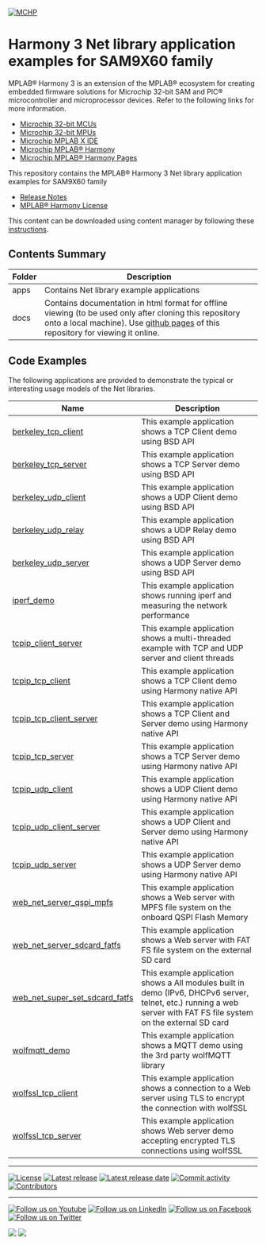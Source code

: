 ﻿[![MCHP](https://www.microchip.com/ResourcePackages/Microchip/assets/dist/images/logo.png)](https://www.microchip.com)

# Harmony 3 Net library application examples for SAM9X60 family

MPLAB® Harmony 3 is an extension of the MPLAB® ecosystem for creating embedded firmware solutions for Microchip 32-bit SAM and PIC® microcontroller and microprocessor devices.  Refer to the following links for more information.

- [Microchip 32-bit MCUs](https://www.microchip.com/design-centers/32-bit)
- [Microchip 32-bit MPUs](https://www.microchip.com/design-centers/32-bit-mpus)
- [Microchip MPLAB X IDE](https://www.microchip.com/mplab/mplab-x-ide)
- [Microchip MPLAB® Harmony](https://www.microchip.com/mplab/mplab-harmony)
- [Microchip MPLAB® Harmony Pages](https://microchip-mplab-harmony.github.io/)

This repository contains the MPLAB® Harmony 3 Net library application examples for SAM9X60 family

- [Release Notes](release_notes.md)
- [MPLAB® Harmony License](mplab_harmony_license.md)

This content can be downloaded using content manager by following these [instructions](https://github.com/Microchip-MPLAB-Harmony/contentmanager/wiki).

## Contents Summary

| Folder     | Description                             |
| ---        | ---                                     |
| apps       | Contains Net library example applications |
| docs       | Contains documentation in html format for offline viewing (to be used only after cloning this repository onto a local machine). Use [github pages](https://microchip-mplab-harmony.github.io/net_apps_sam_9x60/) of this repository for viewing it online. |

## Code Examples

The following applications are provided to demonstrate the typical or interesting usage models of the Net libraries.

| Name | Description |
| ---- | ----------- |
| [berkeley_tcp_client](apps/berkeley_tcp_client/readme.md) | This example application shows a TCP Client demo using BSD API |
| [berkeley_tcp_server](apps/berkeley_tcp_server/readme.md) | This example application shows a TCP Server demo using BSD API |
| [berkeley_udp_client](apps/berkeley_udp_client/readme.md) | This example application shows a UDP Client demo using BSD API |
| [berkeley_udp_relay](apps/berkeley_udp_relay/readme.md) | This example application shows a UDP Relay demo using BSD API |
| [berkeley_udp_server](apps/berkeley_udp_server/readme.md) | This example application shows a UDP Server demo using BSD API |
| [iperf_demo](apps/iperf_demo/readme.md) | This example application shows running iperf and measuring the network performance |
| [tcpip_client_server](apps/tcpip_client_server/readme.md) | This example application shows a multi-threaded example with TCP and UDP server and client threads |
| [tcpip_tcp_client](apps/tcpip_tcp_client/readme.md) | This example application shows a TCP Client demo using Harmony native API |
| [tcpip_tcp_client_server](apps/tcpip_tcp_client_server/readme.md) | This example application shows a TCP Client and Server demo using Harmony native API |
| [tcpip_tcp_server](apps/tcpip_tcp_server/readme.md) | This example application shows a TCP Server demo using Harmony native API |
| [tcpip_udp_client](apps/tcpip_udp_client/readme.md) | This example application shows a UDP Client demo using Harmony native API |
| [tcpip_udp_client_server](apps/tcpip_udp_client_server/readme.md) | This example application shows a UDP Client and Server demo using Harmony native API|
| [tcpip_udp_server](apps/tcpip_udp_server/readme.md) | This example application shows a UDP Server demo using Harmony native API |
| [web_net_server_qspi_mpfs](apps/web_net_server_qspi_mpfs/readme.md) | This example application shows a Web server with MPFS file system on the onboard QSPI Flash Memory |
| [web_net_server_sdcard_fatfs](apps/web_net_server_sdcard_fatfs/readme.md) | This example application shows a Web server with FAT FS file system on the external SD card |
| [web_net_super_set_sdcard_fatfs](apps/web_net_super_set_sdcard_fatfs/readme.md) | This example application shows a All modules built in demo (IPv6, DHCPv6 server, telnet, etc.) running a web server with FAT FS file system on the external SD card |
| [wolfmqtt_demo](apps/wolfmqtt_demo/readme.md) | This example application shows a MQTT demo using the 3rd party wolfMQTT library |
| [wolfssl_tcp_client](apps/wolfssl_tcp_client/readme.md) | This example application shows a connection to a Web server using TLS to encrypt the connection with wolfSSL |
| [wolfssl_tcp_server](apps/wolfssl_tcp_server/readme.md) | This example application shows Web server demo accepting encrypted TLS connections using wolfSSL |

____

[![License](https://img.shields.io/badge/license-Harmony%20license-orange.svg)](https://github.com/Microchip-MPLAB-Harmony/net_apps_sam_9x60/blob/master/mplab_harmony_license.md)
[![Latest release](https://img.shields.io/github/release/Microchip-MPLAB-Harmony/net_apps_sam_9x60.svg)](https://github.com/Microchip-MPLAB-Harmony/net_apps_sam_9x60/releases/latest)
[![Latest release date](https://img.shields.io/github/release-date/Microchip-MPLAB-Harmony/net_apps_sam_9x60.svg)](https://github.com/Microchip-MPLAB-Harmony/net_apps_sam_9x60/releases/latest)
[![Commit activity](https://img.shields.io/github/commit-activity/y/Microchip-MPLAB-Harmony/net_apps_sam_9x60.svg)](https://github.com/Microchip-MPLAB-Harmony/net_apps_sam_9x60/graphs/commit-activity)
[![Contributors](https://img.shields.io/github/contributors-anon/Microchip-MPLAB-Harmony/net_apps_sam_9x60.svg)]()

____

[![Follow us on Youtube](https://img.shields.io/badge/Youtube-Follow%20us%20on%20Youtube-red.svg)](https://www.youtube.com/user/MicrochipTechnology)
[![Follow us on LinkedIn](https://img.shields.io/badge/LinkedIn-Follow%20us%20on%20LinkedIn-blue.svg)](https://www.linkedin.com/company/microchip-technology)
[![Follow us on Facebook](https://img.shields.io/badge/Facebook-Follow%20us%20on%20Facebook-blue.svg)](https://www.facebook.com/microchiptechnology/)
[![Follow us on Twitter](https://img.shields.io/twitter/follow/MicrochipTech.svg?style=social)](https://twitter.com/MicrochipTech)

[![](https://img.shields.io/github/stars/Microchip-MPLAB-Harmony/net_apps_sam_9x60.svg?style=social)]()
[![](https://img.shields.io/github/watchers/Microchip-MPLAB-Harmony/net_apps_sam_9x60.svg?style=social)]()
